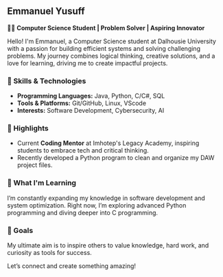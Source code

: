 ## Emmanuel Yusuff  
👨‍💻 **Computer Science Student | Problem Solver | Aspiring Innovator**  

Hello! I'm Emmanuel, a Computer Science student at Dalhousie University with a passion for building efficient systems and solving challenging problems. My journey combines logical thinking, creative solutions, and a love for learning, driving me to create impactful projects.  

### 🔧 Skills & Technologies  
- **Programming Languages:** Java, Python, C/C#, SQL
- **Tools & Platforms:** Git/GitHub, Linux, VScode
- **Interests:** Software Development, Cybersecurity, AI  

### 🌟 Highlights  
- Current **Coding Mentor** at Imhotep's Legacy Academy, inspiring students to embrace tech and critical thinking.  
- Recently developed a Python program to clean and organize my DAW project files.  

### 🌱 What I'm Learning  
I’m constantly expanding my knowledge in software development and system optimization. Right now, I’m exploring advanced Python programming and diving deeper into C programming.  

### 🚀 Goals  
My ultimate aim is to inspire others to value knowledge, hard work, and curiosity as tools for success.  

Let’s connect and create something amazing!  

<!---  
eman00001/eman00001 is a ✨ special ✨ repository because its `README.md` (this file) appears on your GitHub profile.  
You can click the Preview link to take a look at your changes.  
--->  

